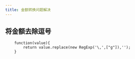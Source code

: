 ```yaml
---
title: 金额转换问题解决
---
```


## 将金额去除逗号

```
    function(value){
        return value.replace(new RegExp('\,',["g"]),'');
    }
```